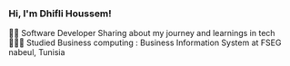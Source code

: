 <!-- level 1 :simple Bio and stats -->

### Hi, I'm Dhifli Houssem!

  👨‍💻 Software Developer Sharing about my journey and learnings in tech <br/>
  👨🏻‍🎓 Studied Business computing : Business Information System at FSEG nabeul, Tunisia <br/>
  
